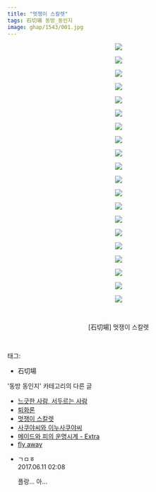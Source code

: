 ```yaml
---
title: "멋쟁이 스칼렛"
tags: 石切場 동방_동인지
image: ghap/1543/001.jpg
---
```

<div class="article">
<p style="text-align: center; clear: none; float: none;"><img src="{{ site.nasurl }}/ghap/1543/001.jpg"/></p>
<p style="text-align: center; clear: none; float: none;"><img src="{{ site.nasurl }}/ghap/1543/002.jpg"/></p>
<p style="text-align: center; clear: none; float: none;"><img src="{{ site.nasurl }}/ghap/1543/003.jpg"/></p>
<p style="text-align: center; clear: none; float: none;"><img src="{{ site.nasurl }}/ghap/1543/004.jpg"/></p>
<p style="text-align: center; clear: none; float: none;"><img src="{{ site.nasurl }}/ghap/1543/005.jpg"/></p>
<p style="text-align: center; clear: none; float: none;"><img src="{{ site.nasurl }}/ghap/1543/006.jpg"/></p>
<p style="text-align: center; clear: none; float: none;"><img src="{{ site.nasurl }}/ghap/1543/007.jpg"/></p>
<p style="text-align: center; clear: none; float: none;"><img src="{{ site.nasurl }}/ghap/1543/008.jpg"/></p>
<p style="text-align: center; clear: none; float: none;"><img src="{{ site.nasurl }}/ghap/1543/009.jpg"/></p>
<p style="text-align: center; clear: none; float: none;"><img src="{{ site.nasurl }}/ghap/1543/010.jpg"/></p>
<p style="text-align: center; clear: none; float: none;"><img src="{{ site.nasurl }}/ghap/1543/011.jpg"/></p>
<p style="text-align: center; clear: none; float: none;"><img src="{{ site.nasurl }}/ghap/1543/012.jpg"/></p>
<p style="text-align: center; clear: none; float: none;"><img src="{{ site.nasurl }}/ghap/1543/013.jpg"/></p>
<p style="text-align: center; clear: none; float: none;"><img src="{{ site.nasurl }}/ghap/1543/014.jpg"/></p>
<p style="text-align: center; clear: none; float: none;"><img src="{{ site.nasurl }}/ghap/1543/015.jpg"/></p>
<p style="text-align: center; clear: none; float: none;"><img src="{{ site.nasurl }}/ghap/1543/016.jpg"/></p>
<p style="text-align: center; clear: none; float: none;"><img src="{{ site.nasurl }}/ghap/1543/017.jpg"/></p>
<p style="text-align: center; clear: none; float: none;"><img src="{{ site.nasurl }}/ghap/1543/018.jpg"/></p>
<p style="text-align: center; clear: none; float: none;"><img src="{{ site.nasurl }}/ghap/1543/019.jpg"/></p>
<p style="text-align: center; clear: none; float: none;"><img src="{{ site.nasurl }}/ghap/1543/020.jpg"/></p>
<p style="text-align: center; clear: none; float: none;"><br/></p>
<p style="text-align: center; clear: none; float: none;">[石切場] 멋쟁이 스칼렛</p>
<p><br/></p>
</div><div class="tagTrail">
<p>태그: </p>
<ul>
<li>石切場</li>
</ul>
</div><div class="another">
<p>'동방 동인지' 카테고리의 다른 글</p>
<ul>
<li><a href="/2016-08-13-ghap_1545">느긋한 사람, 서두르는 사람</a></li>
<li><a href="/2016-08-13-ghap_1544">퇴화론</a></li>
<li><a href="/2016-08-13-ghap_1543">멋쟁이 스칼렛</a></li>
<li><a href="/2016-08-13-ghap_1542">사쿠야씨와 이누사쿠야씨</a></li>
<li><a href="/2016-08-12-ghap_1541">메이드와 피의 운명시계 - Extra</a></li>
<li><a href="/2016-08-12-ghap_1539">fly away</a></li>
</ul>
</div><div class="cb_module cb_fluid">
<div class="cb_wrt cb_profile">
<div class="comment">
<ul>
<li class="cb_thumb_off" id="comment15010347">
<div class="cb_comment_area">
<div class="cb_info_area">
<div class="cb_section">
<span class="cb_nick_name">ㄱㅁㅎ</span>
</div>
<div class="cb_section">
<span class="cb_date">2017.06.11 02:08 </span>
</div>
</div>
<div class="cb_dsc_comment">
<p class="cb_dsc">
											플랑... 아...
										</p>
</div>
</div></li>
</ul>
</div>
</div><!-- commentList close -->
</div>